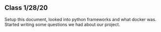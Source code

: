## Class 1/28/20
Setup this document, looked into python frameworks and what docker was. Started writing some questions we had about our project.
